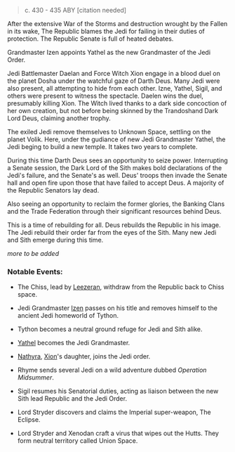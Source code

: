 > c. 430 - 435 ABY [citation needed]

After the extensive War of the Storms and destruction wrought by the Fallen in its wake, The Republic blames the Jedi for failing in their duties of protection. The Republic Senate is full of heated debates.

Grandmaster Izen appoints Yathel as the new Grandmaster of the Jedi Order.

Jedi Battlemaster Daelan and Force Witch Xion engage in a blood duel on the planet Dosha under the watchful gaze of Darth Deus. Many Jedi were also present, all attempting to hide from each other. Izne, Yathel, Sigil, and others were present to witness the spectacle. Daelen wins the duel, presumably killing Xion. The Witch lived thanks to a dark side concoction of her own creation, but not before being skinned by the Trandoshand Dark Lord Deus, claiming another trophy.

The exiled Jedi remove themselves to Unknown Space, settling on the planet Volik. Here, under the gudiance of new Jedi Grandmaster Yathel, the Jedi beging to build a new temple. It takes two years to complete.

During this time Darth Deus sees an opportunity to seize power. Interrupting a Senate session, the Dark Lord of the Sith makes bold declarations of the Jedi's failure, and the Senate's as well. Deus' troops then invade the Senate hall and open fire upon those that have failed to accept Deus. A majority of the Republic Senators lay dead.

Also seeing an opportunity to reclaim the former glories, the Banking Clans and the Trade Federation through their significant resources behind Deus.

This is a time of rebuilding for all. Deus rebuilds the Republic in his image. The Jedi rebuild their order far from the eyes of the Sith. Many new Jedi and Sith emerge during this time.

_more to be added_


### Notable Events:

- The Chiss, lead by [Leezeran](), withdraw from the Republic back to Chiss space.

- Jedi Grandmaster [Izen]() passes on his title and removes himself to the ancient Jedi homeworld of Tython.

- Tython becomes a neutral ground refuge for Jedi and Sith alike.

- [Yathel]() becomes the Jedi Grandmaster.

- [Nathyra](), [Xion]()'s daughter, joins the Jedi order.

- Rhyme sends several Jedi on a wild adventure dubbed _Operation Midsummer_.

- Sigil resumes his Senatorial duties, acting as liaison between the new Sith lead Republic and the Jedi Order.

- Lord Stryder discovers and claims the Imperial super-weapon, The Eclipse.

- Lord Stryder and Xenodan craft a virus that wipes out the Hutts. They form neutral territory called Union Space.
